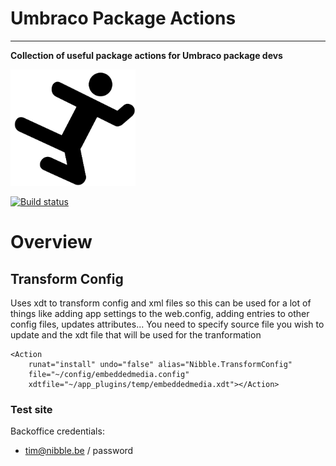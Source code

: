 # Umbraco Package Actions #

----------

**Collection of useful package actions for Umbraco package devs**

![](logo.png)

[![Build status](https://ci.appveyor.com/api/projects/status/njlw9k7crcaq2uhw?svg=true)](https://ci.appveyor.com/project/TimGeyssens/umbracopagenotfoundmanager)

# Overview #
## Transform Config ##
Uses xdt to transform config and xml files so this can be used for a lot of things like adding app settings to the web.config, adding entries to other config files, updates attributes... You need to specify source file you wish to update and the xdt file that will be used for the tranformation

    <Action 
		runat="install" undo="false" alias="Nibble.TransformConfig" 
		file="~/config/embeddedmedia.config" 
		xdtfile="~/app_plugins/temp/embeddedmedia.xdt"></Action>

### Test site ###
Backoffice credentials: 
- tim@nibble.be / password


